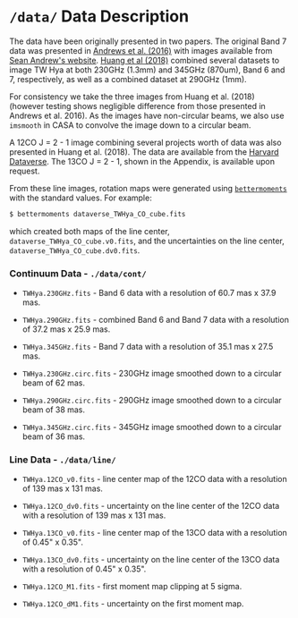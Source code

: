 # `/data/` Data Description

The data have been originally presented in two papers. The original Band 7 data was presented in [Andrews et al. (2016)](https://ui.adsabs.harvard.edu/#abs/2016ApJ...820L..40A/abstract) with images available from [Sean Andrew's website](https://www.cfa.harvard.edu/~sandrews/). [Huang et al (2018)](https://ui.adsabs.harvard.edu/#abs/2018ApJ...852..122H/abstract) combined several datasets to image TW Hya at both 230GHz (1.3mm) and 345GHz (870um), Band 6 and 7, respectively, as well as a combined dataset at 290GHz (1mm).

For consistency we take the three images from Huang et al. (2018) (however testing shows negligible difference from those presented in Andrews et al. 2016). As the images have non-circular beams, we also use `imsmooth` in CASA to convolve the image down to a circular beam.

A 12CO J = 2 - 1 image combining several projects worth of data was also presented in Huang et al. (2018). The data are available from the [Harvard Dataverse](https://dataverse.harvard.edu/dataset.xhtml?persistentId=doi:10.7910/DVN/PXDKBC). The 13CO J = 2 - 1, shown in the Appendix, is available upon request.

From these line images, rotation maps were generated using [`bettermoments`](https://github.com/richteague/bettermoments) with the standard values. For example:

```bash
$ bettermoments dataverse_TWHya_CO_cube.fits
```

which created both maps of the line center, `dataverse_TWHya_CO_cube.v0.fits`, and the uncertainties on the line center, `dataverse_TWHya_CO_cube.dv0.fits`.

### Continuum Data - `./data/cont/`

* `TWHya.230GHz.fits` - Band 6 data with a resolution of 60.7 mas x 37.9 mas.

* `TWHya.290GHz.fits` - combined Band 6 and Band 7 data with a resolution of 37.2 mas x 25.9 mas.

* `TWHya.345GHz.fits` - Band 7 data with a resolution of 35.1 mas x 27.5 mas.

* `TWHya.230GHz.circ.fits` - 230GHz image smoothed down to a circular beam of 62 mas.

* `TWHya.290GHz.circ.fits` - 290GHz image smoothed down to a circular beam of 38 mas.

* `TWHya.345GHz.circ.fits` - 345GHz image smoothed down to a circular beam of 36 mas.

### Line Data - `./data/line/`

* `TWHya.12CO_v0.fits` - line center map of the 12CO data with a resolution of 139 mas x 131 mas.

* `TWHya.12CO_dv0.fits` - uncertainty on the line center of the 12CO data with a resolution of 139 mas x 131 mas.

* `TWHya.13CO_v0.fits` - line center map of the 13CO data with a resolution of 0.45" x 0.35".

* `TWHya.13CO_dv0.fits` - uncertainty on the line center of the 13CO data with a resolution of 0.45" x 0.35".

* `TWHya.12CO_M1.fits` - first moment map clipping at 5 sigma.

* `TWHya.12CO_dM1.fits` - uncertainty on the first moment map.
